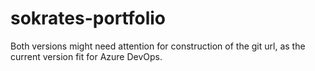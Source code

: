 # sokrates-portfolio


Both versions might need attention for construction of the git url, as the current version fit for Azure DevOps.